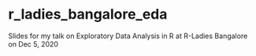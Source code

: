 # r_ladies_bangalore_eda
Slides for my talk on Exploratory Data Analysis in R at R-Ladies Bangalore on Dec 5, 2020
